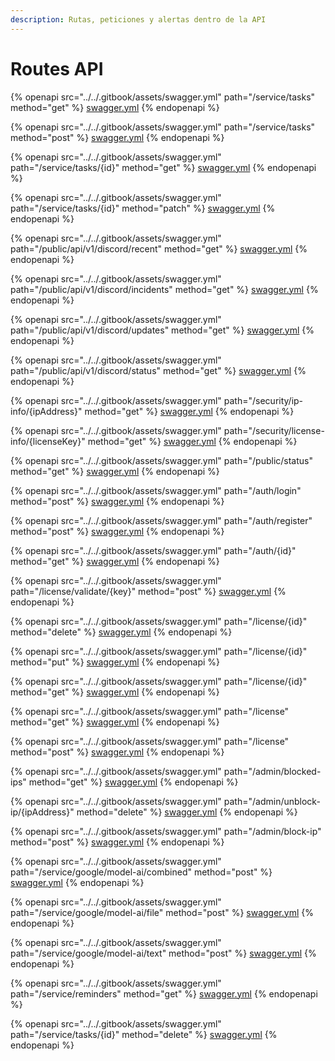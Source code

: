 ```yaml
---
description: Rutas, peticiones y alertas dentro de la API
---
```


# Routes API

{% openapi src="../../.gitbook/assets/swagger.yml" path="/service/tasks" method="get" %}
[swagger.yml](../../.gitbook/assets/swagger.yml)
{% endopenapi %}

{% openapi src="../../.gitbook/assets/swagger.yml" path="/service/tasks" method="post" %}
[swagger.yml](../../.gitbook/assets/swagger.yml)
{% endopenapi %}

{% openapi src="../../.gitbook/assets/swagger.yml" path="/service/tasks/{id}" method="get" %}
[swagger.yml](../../.gitbook/assets/swagger.yml)
{% endopenapi %}

{% openapi src="../../.gitbook/assets/swagger.yml" path="/service/tasks/{id}" method="patch" %}
[swagger.yml](../../.gitbook/assets/swagger.yml)
{% endopenapi %}

{% openapi src="../../.gitbook/assets/swagger.yml" path="/public/api/v1/discord/recent" method="get" %}
[swagger.yml](../../.gitbook/assets/swagger.yml)
{% endopenapi %}

{% openapi src="../../.gitbook/assets/swagger.yml" path="/public/api/v1/discord/incidents" method="get" %}
[swagger.yml](../../.gitbook/assets/swagger.yml)
{% endopenapi %}

{% openapi src="../../.gitbook/assets/swagger.yml" path="/public/api/v1/discord/updates" method="get" %}
[swagger.yml](../../.gitbook/assets/swagger.yml)
{% endopenapi %}

{% openapi src="../../.gitbook/assets/swagger.yml" path="/public/api/v1/discord/status" method="get" %}
[swagger.yml](../../.gitbook/assets/swagger.yml)
{% endopenapi %}

{% openapi src="../../.gitbook/assets/swagger.yml" path="/security/ip-info/{ipAddress}" method="get" %}
[swagger.yml](../../.gitbook/assets/swagger.yml)
{% endopenapi %}

{% openapi src="../../.gitbook/assets/swagger.yml" path="/security/license-info/{licenseKey}" method="get" %}
[swagger.yml](../../.gitbook/assets/swagger.yml)
{% endopenapi %}

{% openapi src="../../.gitbook/assets/swagger.yml" path="/public/status" method="get" %}
[swagger.yml](../../.gitbook/assets/swagger.yml)
{% endopenapi %}

{% openapi src="../../.gitbook/assets/swagger.yml" path="/auth/login" method="post" %}
[swagger.yml](../../.gitbook/assets/swagger.yml)
{% endopenapi %}

{% openapi src="../../.gitbook/assets/swagger.yml" path="/auth/register" method="post" %}
[swagger.yml](../../.gitbook/assets/swagger.yml)
{% endopenapi %}

{% openapi src="../../.gitbook/assets/swagger.yml" path="/auth/{id}" method="get" %}
[swagger.yml](../../.gitbook/assets/swagger.yml)
{% endopenapi %}

{% openapi src="../../.gitbook/assets/swagger.yml" path="/license/validate/{key}" method="post" %}
[swagger.yml](../../.gitbook/assets/swagger.yml)
{% endopenapi %}

{% openapi src="../../.gitbook/assets/swagger.yml" path="/license/{id}" method="delete" %}
[swagger.yml](../../.gitbook/assets/swagger.yml)
{% endopenapi %}

{% openapi src="../../.gitbook/assets/swagger.yml" path="/license/{id}" method="put" %}
[swagger.yml](../../.gitbook/assets/swagger.yml)
{% endopenapi %}

{% openapi src="../../.gitbook/assets/swagger.yml" path="/license/{id}" method="get" %}
[swagger.yml](../../.gitbook/assets/swagger.yml)
{% endopenapi %}

{% openapi src="../../.gitbook/assets/swagger.yml" path="/license" method="get" %}
[swagger.yml](../../.gitbook/assets/swagger.yml)
{% endopenapi %}

{% openapi src="../../.gitbook/assets/swagger.yml" path="/license" method="post" %}
[swagger.yml](../../.gitbook/assets/swagger.yml)
{% endopenapi %}

{% openapi src="../../.gitbook/assets/swagger.yml" path="/admin/blocked-ips" method="get" %}
[swagger.yml](../../.gitbook/assets/swagger.yml)
{% endopenapi %}

{% openapi src="../../.gitbook/assets/swagger.yml" path="/admin/unblock-ip/{ipAddress}" method="delete" %}
[swagger.yml](../../.gitbook/assets/swagger.yml)
{% endopenapi %}

{% openapi src="../../.gitbook/assets/swagger.yml" path="/admin/block-ip" method="post" %}
[swagger.yml](../../.gitbook/assets/swagger.yml)
{% endopenapi %}

{% openapi src="../../.gitbook/assets/swagger.yml" path="/service/google/model-ai/combined" method="post" %}
[swagger.yml](../../.gitbook/assets/swagger.yml)
{% endopenapi %}

{% openapi src="../../.gitbook/assets/swagger.yml" path="/service/google/model-ai/file" method="post" %}
[swagger.yml](../../.gitbook/assets/swagger.yml)
{% endopenapi %}

{% openapi src="../../.gitbook/assets/swagger.yml" path="/service/google/model-ai/text" method="post" %}
[swagger.yml](../../.gitbook/assets/swagger.yml)
{% endopenapi %}

{% openapi src="../../.gitbook/assets/swagger.yml" path="/service/reminders" method="get" %}
[swagger.yml](../../.gitbook/assets/swagger.yml)
{% endopenapi %}

{% openapi src="../../.gitbook/assets/swagger.yml" path="/service/tasks/{id}" method="delete" %}
[swagger.yml](../../.gitbook/assets/swagger.yml)
{% endopenapi %}
